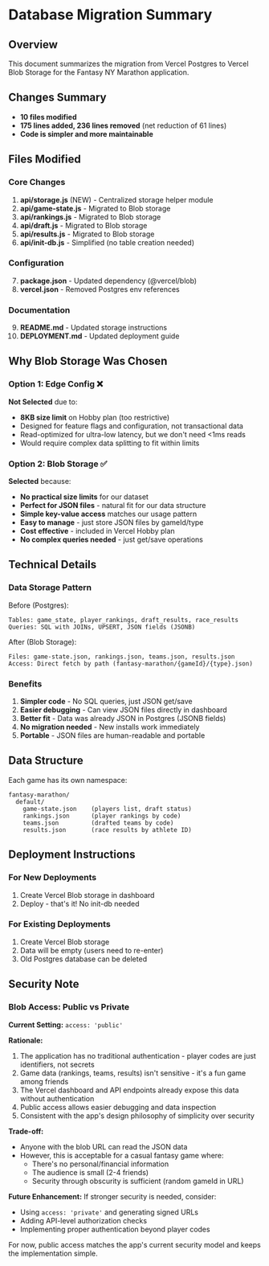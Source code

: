 # Database Migration Summary

## Overview
This document summarizes the migration from Vercel Postgres to Vercel Blob Storage for the Fantasy NY Marathon application.

## Changes Summary
- **10 files modified**
- **175 lines added, 236 lines removed** (net reduction of 61 lines)
- **Code is simpler and more maintainable**

## Files Modified

### Core Changes
1. **api/storage.js** (NEW) - Centralized storage helper module
2. **api/game-state.js** - Migrated to Blob storage
3. **api/rankings.js** - Migrated to Blob storage
4. **api/draft.js** - Migrated to Blob storage
5. **api/results.js** - Migrated to Blob storage
6. **api/init-db.js** - Simplified (no table creation needed)

### Configuration
7. **package.json** - Updated dependency (@vercel/blob)
8. **vercel.json** - Removed Postgres env references

### Documentation
9. **README.md** - Updated storage instructions
10. **DEPLOYMENT.md** - Updated deployment guide

## Why Blob Storage Was Chosen

### Option 1: Edge Config ❌
**Not Selected** due to:
- **8KB size limit** on Hobby plan (too restrictive)
- Designed for feature flags and configuration, not transactional data
- Read-optimized for ultra-low latency, but we don't need <1ms reads
- Would require complex data splitting to fit within limits

### Option 2: Blob Storage ✅
**Selected** because:
- **No practical size limits** for our dataset
- **Perfect for JSON files** - natural fit for our data structure
- **Simple key-value access** matches our usage pattern
- **Easy to manage** - just store JSON files by gameId/type
- **Cost effective** - included in Vercel Hobby plan
- **No complex queries needed** - just get/save operations

## Technical Details

### Data Storage Pattern
Before (Postgres):
```
Tables: game_state, player_rankings, draft_results, race_results
Queries: SQL with JOINs, UPSERT, JSON fields (JSONB)
```

After (Blob Storage):
```
Files: game-state.json, rankings.json, teams.json, results.json
Access: Direct fetch by path (fantasy-marathon/{gameId}/{type}.json)
```

### Benefits
1. **Simpler code** - No SQL queries, just JSON get/save
2. **Easier debugging** - Can view JSON files directly in dashboard
3. **Better fit** - Data was already JSON in Postgres (JSONB fields)
4. **No migration needed** - New installs work immediately
5. **Portable** - JSON files are human-readable and portable

## Data Structure

Each game has its own namespace:
```
fantasy-marathon/
  default/
    game-state.json    (players list, draft status)
    rankings.json      (player rankings by code)
    teams.json         (drafted teams by code)
    results.json       (race results by athlete ID)
```

## Deployment Instructions

### For New Deployments
1. Create Vercel Blob storage in dashboard
2. Deploy - that's it! No init-db needed

### For Existing Deployments
1. Create Vercel Blob storage
2. Data will be empty (users need to re-enter)
3. Old Postgres database can be deleted

## Security Note

### Blob Access: Public vs Private

**Current Setting:** `access: 'public'`

**Rationale:**
1. The application has no traditional authentication - player codes are just identifiers, not secrets
2. Game data (rankings, teams, results) isn't sensitive - it's a fun game among friends
3. The Vercel dashboard and API endpoints already expose this data without authentication
4. Public access allows easier debugging and data inspection
5. Consistent with the app's design philosophy of simplicity over security

**Trade-off:**
- Anyone with the blob URL can read the JSON data
- However, this is acceptable for a casual fantasy game where:
  - There's no personal/financial information
  - The audience is small (2-4 friends)
  - Security through obscurity is sufficient (random gameId in URL)

**Future Enhancement:**
If stronger security is needed, consider:
- Using `access: 'private'` and generating signed URLs
- Adding API-level authorization checks
- Implementing proper authentication beyond player codes

For now, public access matches the app's current security model and keeps the implementation simple.